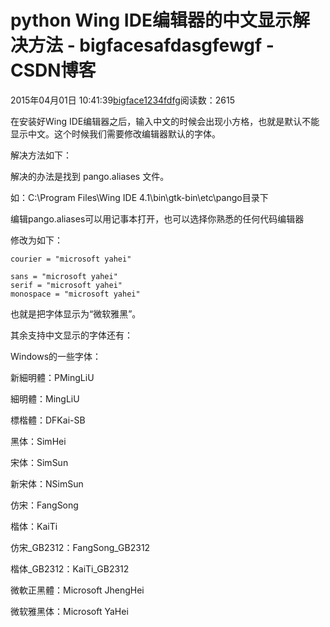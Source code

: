 # python Wing IDE编辑器的中文显示解决方法 - bigfacesafdasgfewgf - CSDN博客





2015年04月01日 10:41:39[bigface1234fdfg](https://me.csdn.net/puqutogether)阅读数：2615








在安装好Wing IDE编辑器之后，输入中文的时候会出现小方格，也就是默认不能显示中文。这个时候我们需要修改编辑器默认的字体。 

解决方法如下： 

解决的办法是找到 pango.aliases 文件。 

如：C:\Program Files\Wing IDE 4.1\bin\gtk-bin\etc\pango目录下 

编辑pango.aliases可以用记事本打开，也可以选择你熟悉的任何代码编辑器 

修改为如下：
```
courier = "microsoft yahei"

sans = "microsoft yahei"
serif = "microsoft yahei"
monospace = "microsoft yahei"
```

也就是把字体显示为“微软雅黑”。

其余支持中文显示的字体还有： 

Windows的一些字体：

新細明體：PMingLiU 

細明體：MingLiU 

標楷體：DFKai-SB 

黑体：SimHei 

宋体：SimSun 

新宋体：NSimSun 

仿宋：FangSong 

楷体：KaiTi 

仿宋_GB2312：FangSong_GB2312 

楷体_GB2312：KaiTi_GB2312 

微軟正黑體：Microsoft JhengHei 

微软雅黑体：Microsoft YaHei




